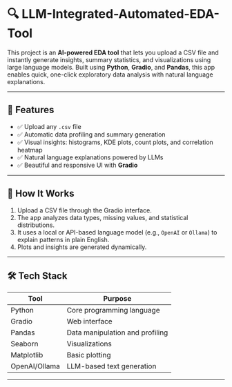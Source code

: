 # 🔍 LLM-Integrated-Automated-EDA-Tool

This project is an **AI-powered EDA tool** that lets you upload a CSV file and instantly generate insights, summary statistics, and visualizations using large language models. Built using **Python**, **Gradio**, and **Pandas**, this app enables quick, one-click exploratory data analysis with natural language explanations.

---

## 🚀 Features

- ✅ Upload any `.csv` file
- ✅ Automatic data profiling and summary generation
- ✅ Visual insights: histograms, KDE plots, count plots, and correlation heatmap
- ✅ Natural language explanations powered by LLMs
- ✅ Beautiful and responsive UI with **Gradio**

---

## 🧠 How It Works

1. Upload a CSV file through the Gradio interface.
2. The app analyzes data types, missing values, and statistical distributions.
3. It uses a local or API-based language model (e.g., `OpenAI` or `Ollama`) to explain patterns in plain English.
4. Plots and insights are generated dynamically.

---

## 🛠 Tech Stack

| Tool       | Purpose                          |
|------------|----------------------------------|
| Python     | Core programming language        |
| Gradio     | Web interface                    |
| Pandas     | Data manipulation and profiling  |
| Seaborn    | Visualizations                   |
| Matplotlib | Basic plotting                   |
| OpenAI/Ollama | LLM-based text generation    |

---


